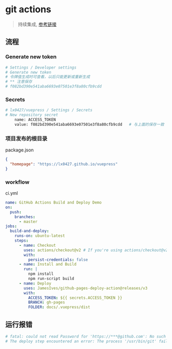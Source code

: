 # git actions

> 持续集成, [参考链接](http://www.ruanyifeng.com/blog/2019/09/getting-started-with-github-actions.html)

## 流程

### Generate new token

```bash
# Settings / Developer settings
# Generate new token
# 令牌值生成时可查看，以后只能更新或重新生成
# ** 注意保存
# f082bd390e541aba6693e07501e3f8a80cfb9cdd
```

### Secrets

```bash
# lx0427/vuepress / Settings / Secrets
# New repository secret
	name: ACCESS_TOKEN
	value: f082bd390e541aba6693e07501e3f8a80cfb9cdd   # 与上面的保存一致
```

### 项目发布的根目录

package.json

```json
{
  "homepage": "https://lx0427.github.io/vuepress"
}
```

### workflow

ci.yml

```yml
name: GitHub Actions Build and Deploy Demo
on:
  push:
    branches:
      - master
jobs:
  build-and-deploy:
    runs-on: ubuntu-latest
    steps:
      - name: Checkout
        uses: actions/checkout@v2 # If you're using actions/checkout@v2 you must set persist-credentials to false in most cases for the deployment to work correctly.
        with:
          persist-credentials: false
      - name: Install and Build
        run: |
          npm install
          npm run-script build
      - name: Deploy
        uses: JamesIves/github-pages-deploy-action@releases/v3
        with:
          ACCESS_TOKEN: ${{ secrets.ACCESS_TOKEN }}
          BRANCH: gh-pages
          FOLDER: docs/.vuepress/dist
```

## 运行报错

```bash
# fatal: could not read Password for 'https://***@github.com': No such device or address
# The deploy step encountered an error: The process '/usr/bin/git' failed with exit code 128
```
